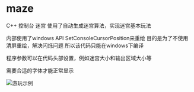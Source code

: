 # maze
C++ 控制台 迷宫  使用了自动生成迷宫算法，实现迷宫基本玩法

内部使用了windows API SetConsoleCursorPosition来重绘
目的是为了不使用清屏重绘，解决闪烁问题
所以该代码只能在windows下编译

程序参数可以在代码头部设置，例如迷宫大小和输出区域大小等

需要合适的字体才能正常显示


![游玩示例](play.git)